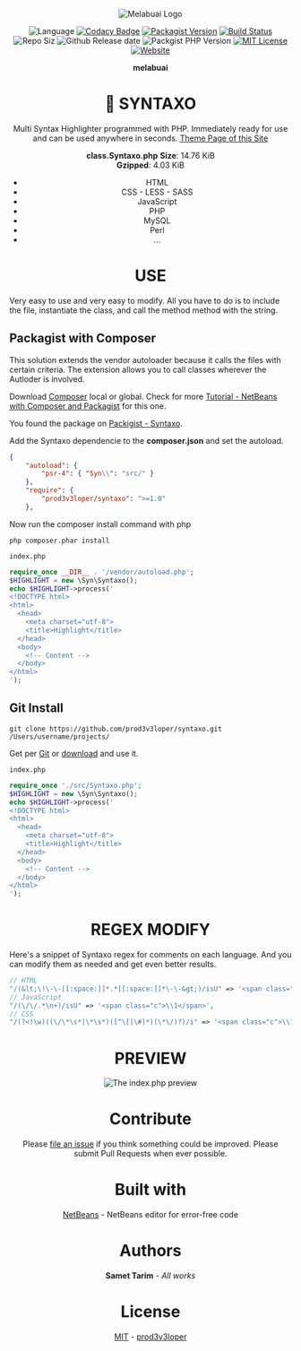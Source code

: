 <div align="center">

![Melabuai Logo](https://raw.githubusercontent.com/prod3v3loper/syntaxo/master/img/icon-MB.png "Melabuai Brand")

![Language](https://img.shields.io/github/languages/top/prod3v3loper/syntaxo.svg?style=flat "Language")
[![Codacy Badge](https://api.codacy.com/project/badge/Grade/10c8f4a31b8d411389cf9c6d95e0319d)](https://www.codacy.com/app/prod3v3loper/syntaxo?utm_source=github.com&amp;utm_medium=referral&amp;utm_content=prod3v3loper/syntaxo&amp;utm_campaign=Badge_Grade)
[![Packagist Version](https://img.shields.io/packagist/v/prod3v3loper/syntaxo.svg?style=flat "Packigist Version")](https://packagist.org/packages/prod3v3loper/syntaxo "Packigist Version")
[![Build Status](https://travis-ci.org/prod3v3loper/syntaxo.svg?branch=master "Build Status")](https://travis-ci.org/prod3v3loper/syntaxo "Build Status")
![Repo Siz](https://img.shields.io/github/repo-size/prod3v3loper/syntaxo.svg?style=flat "Repo Size")
![Github Release date](https://img.shields.io/github/release/prod3v3loper/syntaxo.svg?style=flat "Github Release date")
![Packgist PHP Version](https://img.shields.io/packagist/php-v/prod3v3loper/syntaxo.svg?style=flat "Packgist PHP Version")
[![MIT License](https://img.shields.io/packagist/l/prod3v3loper/syntaxo.svg?style=flat "MIT License")](https://github.com/prod3v3loper/syntaxo/blob/master/LICENSE "MIT License")
[![Website](https://img.shields.io/website-up-down-green-red/https/www.tnado.com/open-source-projects-by-prod3v3loper.svg?style=flat "Website")](https://www.tnado.com/open-source-projects-by-prod3v3loper/ "Website")

**melabuai**

# 🔮 SYNTAXO

Multi Syntax Highlighter programmed with PHP. Immediately ready for use and can be used anywhere in seconds.
[Theme Page of this Site](https://prod3v3loper.github.io/syntaxo/)

**class.Syntaxo.php**
**Size**: 14.76 KiB                                     
**Gzipped**: 4.03 KiB                                                      

- HTML
- CSS - LESS - SASS
- JavaScript
- PHP
- MySQL
- Perl
- ...

</div>

<div align="center">

# USE

</div>

Very easy to use and very easy to modify. All you have to do is to include the file, instantiate the class, and call the method method with the string.

## Packagist with Composer

This solution extends the vendor autoloader because it calls the files with certain criteria. The extension allows you to call classes wherever the Autloder is involved.

Download [Composer](https://getcomposer.org/) local or global. Check for more [Tutorial - NetBeans with Composer and Packagist](https://www.tnado.com/blog/netbeans-with-composer-and-packagist-the-php-package-manager/) for this one.

You found the package on [Packigist - Syntaxo](https://packagist.org/packages/prod3v3loper/syntaxo).

Add the Syntaxo dependencie to the **composer.json** and set the autoload.
```json
{
    "autoload": {
        "psr-4": { "Syn\\": "src/" }
    },
    "require": {
        "prod3v3loper/syntaxo": ">=1.0"
    },
```

Now run the composer install command with php
```
php composer.phar install
```

`index.php`
```php
require_once __DIR__ . '/vendor/autoload.php';
$HIGHLIGHT = new \Syn\Syntaxo();
echo $HIGHLIGHT->process('
<!DOCTYPE html>
<html>
  <head>
    <meta charset="utf-8">
    <title>Highlight</title>
  </head>
  <body>
    <!-- Content -->
  </body>
</html>
');
```

## Git Install

```
git clone https://github.com/prod3v3loper/syntaxo.git /Users/username/projects/
```

Get per [Git](https://git-scm.com/) or [download](https://github.com/prod3v3loper/syntaxo/archive/master.zip) and use it.

`index.php`
```php
require_once './src/Syntaxo.php';
$HIGHLIGHT = new \Syn\Syntaxo();
echo $HIGHLIGHT->process('
<!DOCTYPE html>
<html>
  <head>
    <meta charset="utf-8">
    <title>Highlight</title>
  </head>
  <body>
    <!-- Content -->
  </body>
</html>
');
```

<div align="center">

# REGEX MODIFY

</div>

Here's a snippet of Syntaxo regex for comments on each language. And you can modify them as needed and get even better results.

```php
// HTML
"/(&lt;\!\-\-[[:space:]]*.*[[:space:]]*\-\-&gt;)/isU" => '<span class="c">\\1</span>',
// JavaScript
"/(\/\/.*\n+)/isU" => '<span class="c">\\1</span>',
// CSS
"/(?<!\w)((\/\*\s*|\*\s*)([^\[|\#]*)(\*\/)?)/i" => '<span class="c">\\1</span>',
```

<div align="center">

# PREVIEW

![The index.php preview](https://prod3v3loper.github.io/syntaxo/img/syntaxo-multi-syntax-highlighter.png "The index.php preview")

# Contribute

Please [file an issue](https://github.com/prod3v3loper/syntaxo/issues) if you
think something could be improved. Please submit Pull Requests when ever
possible.

# Built with

[NetBeans](https://netbeans.org/) - NetBeans editor for error-free code

# Authors

**Samet Tarim** - *All works*

# License

[MIT](https://github.com/prod3v3loper/syntaxo/blob/master/LICENSE) - [prod3v3loper](https://www.tnado.com/author/prod3v3loper/)

</div>
